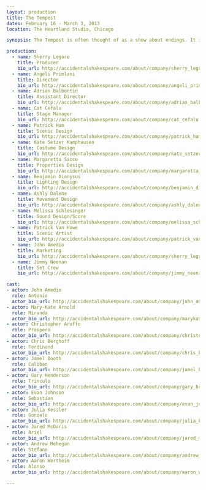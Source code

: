```yaml
---
layout: production
title: The Tempest
dates: February 16 - March 3, 2013
location: The Heartland Studio, Chicago

synopsis: The Tempest is often thought of as a show about endings. It is one of Shakespeare’s last plays and it does deal  with  mortality  and  loss  of  power.  But  it  is  also  a  show  about  beginnings,  the  kind  that  you only get by shucking off the burden of the past and finding freedom in the future. This Alchemy Punk version came about after the founders of The Accidental Shakespeare Company took in a showing of Julie Taymor’s film version of the play.

production:
  - name: Sherry Legare
    title: Producer
    bio_url: http://accidentalshakespeare.com/about/company/sherry_legare
  - name: Angeli Primlani
    title: Director
    bio_url: http://accidentalshakespeare.com/about/company/angeli_primlani
  - name: Adrian Balbontin
    title: Assistant Director
    bio_url: http://accidentalshakespeare.com/about/company/adrian_balbontin
  - name: Cat Cefalu
    title: Stage Manager
    bio_url: http://accidentalshakespeare.com/about/company/cat_cefalu
  - name: Patrick Ham
    title: Scenic Design
    bio_url: http://accidentalshakespeare.com/about/company/patrick_ham
  - name: Kate Setzer Kamphausen
    title: Costume Design
    bio_url: http://accidentalshakespeare.com/about/company/kate_setzer_kamphausen
  - name: Margaretta Sacco
    title: Properties Design
    bio_url: http://accidentalshakespeare.com/about/company/margaretta_sacco
  - name: Benjamin Dionysus
    title: Lighting Design
    bio_url: http://accidentalshakespeare.com/about/company/benjamin_dionysus
  - name: Ashly Dalene
    title: Movement Design
    bio_url: http://accidentalshakespeare.com/about/company/ashly_dalene
  - name: Melissa Schlesinger
    title: Sound Design/Score
    bio_url: http://accidentalshakespeare.com/about/company/melissa_schlesinger
  - name: Patrick Van Howe
    title: Scenic Artist
    bio_url: http://accidentalshakespeare.com/about/company/patrick_van_howe
  - name: John Amedio
    title: Marketing
    bio_url: http://accidentalshakespeare.com/about/company/sherry_legare
  - name: Jimmy Neenan
    title: Set Crew
    bio_url: http://accidentalshakespeare.com/about/company/jimmy_neenan

cast:
- actor: John Amedio
  role: Antonio
  actor_bio_url: http://accidentalshakespeare.com/about/company/john_amedio
- actor: Mary-Kate Arnold
  role: Miranda
  actor_bio_url: http://accidentalshakespeare.com/about/company/marykate_arnold
- actor: Christopher Aruffo
  role: Prospero
  actor_bio_url: http://accidentalshakespeare.com/about/company/christopher_aruffo
- actor: Chris Berghoff
  role: Ferdinand
  actor_bio_url: http://accidentalshakespeare.com/about/company/chris_berghoff
- actor: Jamel Booth
  role: Caliban
  actor_bio_url: http://accidentalshakespeare.com/about/company/jamel_booth
- actor: Gary Henderson
  role: Trinculo
  actor_bio_url: http://accidentalshakespeare.com/about/company/gary_henderson
- actor: Evan Johnson
  role: Sebastian
  actor_bio_url: http://accidentalshakespeare.com/about/company/evan_johnson
- actor: Julia Kessler
  role: Gonzalo
  actor_bio_url: http://accidentalshakespeare.com/about/company/julia_kessler
- actor: Jared McDaris
  role: Ariel
  actor_bio_url: http://accidentalshakespeare.com/about/company/jared_mcdaris
- actor: Andrew Mehegan
  role: Stefano
  actor_bio_url: http://accidentalshakespeare.com/about/company/andrew_mehegan
- actor: Aaron Wertheim
  role: Alonso
  actor_bio_url: http://accidentalshakespeare.com/about/company/aaron_wertheim

---
```

